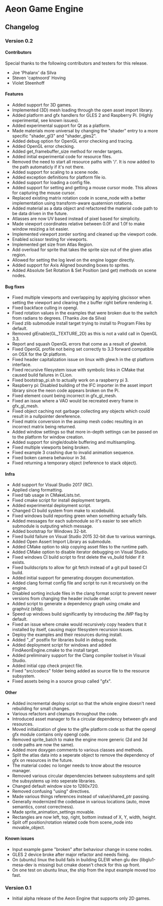 Aeon Game Engine
==============

Changelog
--------------

### Version 0.2

#### Contributors

Special thanks to the following contributors and testers for this release.

  - Joe 'Phalanx' da Silva
  - Steven 'captnoord' Hoving
  - Violet Steenhoff


#### Features
  - Added support for 3D games.
  - Implemented (3D) mesh loading through the open asset import library.
  - Added platform and gfx handlers for GLES 2 and Raspberry Pi. (Highly experimental, see known issues).
  - Added experimental support for Qt as a platform.
  - Made materials more universal by changing the "shader" entry to a more specific "shader_gl3" and "shader_gles2".
  - Added debug option for OpenGL error checking and tracing.
  - Added OpenGL error checking.
  - Added get_framebuffer_size method for render targets.
  - Added initial experimental code for resource files.
  - Removed the need to start all resource paths with '/'. It is now added to the path automaticly if it's not there.
  - Added support for scaling to a scene node.
  - Added exception definitions for platform file io.
  - Added support for loading a config file.
  - Added support for setting and getting a mouse cursor mode. This allows for capturing the mouse cursor.
  - Replaced existing matrix rotation code in scene_node with a better implementation using transform-aware quaternion rotations.
  - Added material as a data object and refactored the material code path to be data driven in the future.
  - Atlasses are now UV based instead of pixel based for simplicity.
  - Made viewport coordinates relative between 0.0f and 1.0f to make window resizing a lot easier.
  - Implemented viewport zorder sorting and cleaned up the viewport code.
  - Enabled scissor testing for viewports.
  - Implemented get size from Atlas Region.
  - Add overload for sprite that takes the sprite size out of the given atlas region.
  - Allowed for setting the log level on the engine logger directly.
  - Added support for Axis Aligned bounding boxes to sprites.
  - Added Absolute Set Rotation & Set Position (and get) methods on scene nodes.

#### Bug fixes
  - Fixed multiple viewports and overlapping by applying glscissor when setting the viewport and clearing the z buffer right before rendering it.
  - Fixed backface culling in opengl.
  - Fixed rotation values in the examples that were broken due to the switch from radians to degrees. (Thanks Joe da Silva)
  - Fixed zlib submodule install target trying to install to Program Files by default.
  - Removed glEnable(GL_TEXTURE_2D) as this is not a valid call in OpenGL 3.3.
  - Report and squash OpenGL errors that come as a result of glewInit.
  - Fixed OpenGL profile not being set correctly to 3.3 forward compatible on OSX for the Qt platform.
  - Fixed header capitalization issue on linux with glew.h in the qt platform interface.
  - Fixed recursive filesystem issue with symbolic links in CMake that caused build failures in CLion.
  - Fixed bootstrap_pi.sh to actually work on a raspberry pi 3.
  - Raspberry pi: Disabled building of the IFC importer in the asset import library since the neon code appears broken on the Pi.
  - Fixed element count being incorrect in gfx_gl_mesh.
  - Fixed an issue where a VAO would be recreated every frame in gfx_gl_mesh.
  - Fixed object caching not garbage collecting any objects which could result in a nullpointer dereference.
  - Fixed matrix conversion in the assimp mesh codec resulting in an incorrect matrix being returned.
  - Added window settings so that more in-depth settings can be passed on to the platform for window creation.
  - Added support for single/double buffering and multisampling.
  - Fixed multiple viewports being broken.
  - Fixed example 3 crashing due to invalid animation sequence.
  - Fixed boken camera behaviour in 3d.
  - Fixed returning a temporary object (reference to stack object).

#### Infra
  - Add support for Visual Studio 2017 (RC).
  - Applied clang formatting.
  - Fixed tab usage in CMakeLists.txt.
  - Fixed cmake script for install deployment targets.
  - Added experimental deployment script.
  - Changed CI build system from make to xcodebuild.
  - Fixed windows build reporting green when something actually fails.
  - Added messages for each submodule so it's easier to see which submodule is outputing which message.
  - Added bootstrap for Windows 32-bit.
  - Fixed build failure on Visual Studio 2015 32-bit due to various warnings.
  - Added Open Assert Import Library as submodule.
  - Added CMake option to skip copying asset files to the runtime path.
  - Added CMake option to disable iterator debugging on Visual Studio.
  - Fixed windows CI build script to first delete the vs_build folder if it exists.
  - Fixed buildscripts to allow for git fetch instead of a git pull based CI build.
  - Added initial support for generating doxygen documentation.
  - Added clang format config file and script to run it recursively on the engine.
  - Disabled sorting include files in the clang format script to prevent newer versions from changing the header include order.
  - Added script to generate a dependency graph using cmake and graphviz (sfdp).
  - Speed up windows build significantly by introducing the /MP flag by default.
  - Fixed an issue where cmake would recursively copy headers that it installed by itself, causing major filesystem recursion issues.
  - Deploy the examples and their resources during install.
  - Added "_d" postfix for libraries build in debug mode.
  - Added deployment script for windows and added FindAeonEngine.cmake to the install target.
  - Added preliminairy support for the Clang compiler toolset in Visual Studio.
  - Added initial cpp check project file.
  - Fixed "src/codecs" folder being added as source file to the resource subsystem.
  - Fixed assets being in a source group called "gfx".

#### Other
  - Added incremental deploy script so that the whole engine doesn't need rebuilding for small changes.
  - Various refactors and cleanups throughout the code.
  - Introduced asset manager to fix a circular dependency between gfx and resources.
  - Moved initialization of glew to the glfw platform code so that the opengl gfx module contains only opengl code.
  - Removed sprite_batch to make the engine more generic (2d and 3d code paths are now the same).
  - Added more doxygen comments to various classes and methods.
  - Split the atlas data into a seperate object to remove the dependency of gfx on resources in the future.
  - The material codec no longer needs to know about the resource manager.
  - Removed various circular dependencies between subsystems and split the subsystems up into seperate libraries.
  - Changed default window size to 1280x720.
  - Removed confusing "using" directives.
  - Made various things references instead of value/shared_ptr passing.
  - Generally modernized the codebase in various locations (auto, move semantics, const correctness).
  - Made sprite_animation_settings movable.
  - Rectangles are now left, top, right, bottom instead of X, Y, width, height.
  - Split off position/rotation related code from scene_node into movable_object.

#### Known issues
  - Input example game "broken" after behaviour change in scene nodes.
  - GLES 2 device broke after major refactor and needs fixing.
  - On (ubuntu) linux the build fails in building GLEW when glu dev (libglu1-mesa-dev is missing) but cmake doesn't check for this up front.
  - On one test on ubuntu linux, the ship from the input example moved too fast.

### Version 0.1
  - Initial alpha release of the Aeon Engine that supports only 2D games.

